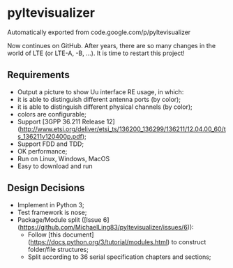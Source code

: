 # pyltevisualizer
Automatically exported from code.google.com/p/pyltevisualizer

Now continues on GitHub. After years, there are so many changes in the world of LTE (or LTE-A, -B, ...). It is time to restart this project!


## Requirements
* Output a picture to show Uu interface RE usage, in which:
 * it is able to distinguish different antenna ports (by color);
 * it is able to distinguish different physical channels (by color);
 * colors are configurable;
* Support [3GPP 36.211 Release 12] (http://www.etsi.org/deliver/etsi_ts/136200_136299/136211/12.04.00_60/ts_136211v120400p.pdf);
* Support FDD and TDD;
* OK performance;
* Run on Linux, Windows, MacOS
* Easy to download and run

## Design Decisions
* Implement in Python 3;
* Test framework is nose;
* Package/Module split ([Issue 6] (https://github.com/MichaelLing83/pyltevisualizer/issues/6)):
  * Follow [this document] (https://docs.python.org/3/tutorial/modules.html) to construct folder/file structures;
  * Split according to 36 serial specification chapters and sections;
